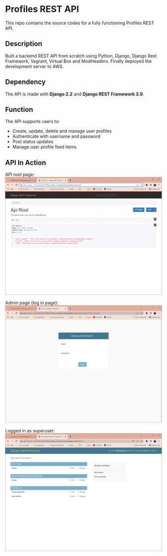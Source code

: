 # Profiles REST API
This repo contains the source codes for a fully functioning Profiles REST API.

## Description
Built a backend REST API from scratch using Python, Django, Django Rest Framework, Vagrant, Virtual Box and ModHeaders. Finally deployed the development server to AWS.

## Dependency
The API is made with **Django 2.2** and **Django REST Framework 3.9**.

## Function
The API supports users to:
* Create, update, delete and manage user profiles
* Authenticate with username and password
* Post status updates
* Manage user profile feed items

## API In Action
API root page:
![](screenshots/API_Root.PNG)

Admin page (log in page):
![](screenshots/Admin_Page.PNG)

Logged in as superuser:
![](screenshots/SuperUser_logged_In.PNG)
